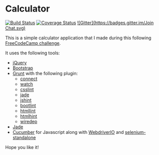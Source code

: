 Calculator
==========

[![Build Status](https://travis-ci.org/MartinDelille/calculator.svg?branch=master)](https://travis-ci.org/MartinDelille/calculator) [![Coverage Status](https://coveralls.io/repos/MartinDelille/calculator/badge.svg?branch=master)](https://coveralls.io/r/MartinDelille/calculator?branch=master) [![Gitter](https://badges.gitter.im/Join Chat.svg)](https://gitter.im/MartinDelille/calculator?utm_source=badge&utm_medium=badge&utm_campaign=pr-badge&utm_content=badge)

This is a simple calculator application that I made during this following [FreeCodeCamp challenge](http://www.freecodecamp.com/challenges/zipline-build-a-javascript-calculator).

It uses the following tools:

- [jQuery](http://jquery.com/)
- [Bootstrap](http://getbootstrap.com/)
- [Grunt](http://gruntjs.com/) with the following plugin:
  - [connect](https://github.com/gruntjs/grunt-contrib-connect)
  - [watch](https://github.com/gruntjs/grunt-contrib-watch)
  - [csslint](https://github.com/gruntjs/grunt-contrib-csslint)
  - [jade](https://github.com/gruntjs/grunt-contrib-jade)
  - [jshint](https://github.com/gruntjs/grunt-contrib-jshint)
  - [bootlint](https://github.com/twbs/grunt-bootlint)
  - [htmllint](https://github.com/jzaefferer/grunt-html)
  - [htmlhint](https://github.com/yaniswang/grunt-htmlhint)
  - [wiredep](http://stephenplusplus.github.io/grunt-wiredep/)
- [Jade](http://jade-lang.com/)
- [Cucumber](https://cucumber.io/) for Javascript along with [WebdriverIO](https://webdriver.io/) and [selenium-standalone](https://github.com/vvo/selenium-standalone)

Hope you like it!
